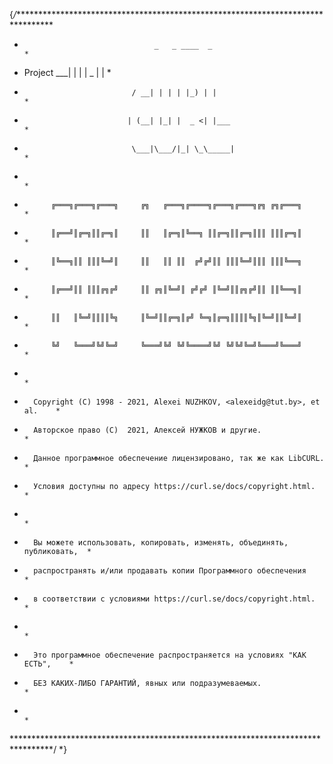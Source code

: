 {*/*********************************************************************************
 *                                  _   _ ____  _                                *
 *  Project                     ___| | | |  _ \| |                               *
 *                             / __| | | | |_) | |                               *
 *                            | (__| |_| |  _ <| |___                            *
 *                             \___|\___/|_| \_\_____|                           *
 *                                                                               *
 *           ╔═══╗╔═══╗╔═══╗     ╔╗   ╔═══╗╔════╗╔═══╗╔═══╗╔╗ ╔╗╔═══╗            *
 *           ║╔══╝║╔═╗║║╔═╗║     ║║   ║╔═╗║╚══╗ ║║╔═╗║║╔═╗║║║ ║║║╔═╗║            *
 *           ║╚══╗║║ ║║║╚═╝║     ║║   ║║ ║║  ╔╝╔╝║║ ║║║╚═╝║║║ ║║║╚══╗            *
 *           ║╔══╝║║ ║║║╔╗╔╝     ║║ ╔╗║╚═╝║ ╔╝╔╝ ║╚═╝║║╔╗╔╝║║ ║║╚══╗║            *
 *           ║║   ║╚═╝║║║║╚╗     ║╚═╝║║╔═╗║╔╝ ╚═╗║╔═╗║║║║╚╗║╚═╝║║╚═╝║            *
 *           ╚╝   ╚═══╝╚╝╚═╝     ╚═══╝╚╝ ╚╝╚════╝╚╝ ╚╝╚╝╚═╝╚═══╝╚═══╝            *
 *                                                                               *
 *       Copyright (C) 1998 - 2021, Alexei NUZHKOV, <alexeidg@tut.by>, et al.    *
 *       Авторское право (С)  2021, Алексей НУЖКОВ и другие.                     *
 *       Данное программное обеспечение лицензировано, так же как LibCURL.       *
 *       Условия доступны по адресу https://curl.se/docs/copyright.html.         *
 *                                                                               *
 *       Вы можете использовать, копировать, изменять, объединять, публиковать,  *
 *       распространять и/или продавать копии Программного обеспечения           *
 *       в соответствии с условиями https://curl.se/docs/copyright.html.         *
 *                                                                               *
 *       Это программное обеспечение распространяется на условиях "КАК ЕСТЬ",    *
 *       БЕЗ КАКИХ-ЛИБО ГАРАНТИЙ, явных или подразумеваемых.                     *
 *                                                                               *
 *********************************************************************************/
*}
